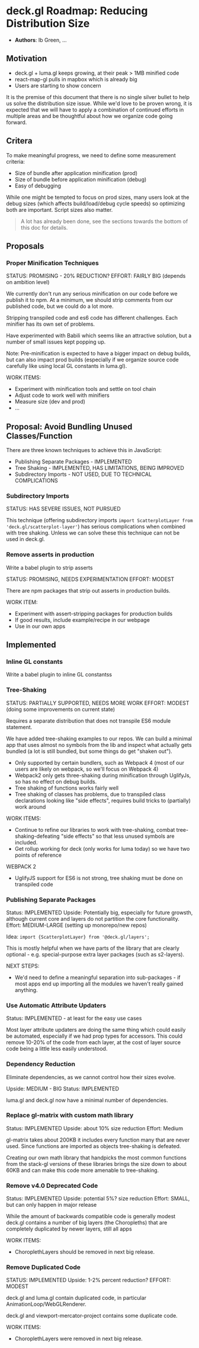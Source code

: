 # deck.gl Roadmap: Reducing Distribution Size

* **Authors**: Ib Green, ...

## Motivation

* deck.gl + luma.gl keeps growing, at their peak > 1MB minified code
* react-map-gl pulls in mapbox which is already big
* Users are starting to show concern

It is the premise of this document that there is no single silver bullet to help us solve the distribution size issue. While we'd love to be proven wrong, it is expected that we will have to apply a combination of continued efforts in multiple areas and be thoughtful about how we organize code going forward.

## Critera

To make meaningful progress, we need to define some measurement criteria:

* Size of bundle after application minification (prod)
* Size of bundle before application minification (debug)
* Easy of debugging

While one might be tempted to focus on prod sizes, many users look at the debug sizes (which affects build/load/debug cycle speeds) so optimizing both are important. Script sizes also matter.

> A lot has already been done, see the sections towards the bottom of this doc for details.

## Proposals

### Proper Minification Techniques

STATUS: PROMISING - 20% REDUCTION?
EFFORT: FAIRLY BIG (depends on ambition level)

We currently don't run any serious minification on our code before we publish it to npm. At a minimum, we should strip comments from our published code, but we could do a lot more.

Stripping transpiled code and es6 code has different challenges. Each minifier has its own set of problems.

Have experimented with Babili which seems like an attractive solution, but a number of small issues kept popping up.

Note: Pre-minification is expected to have a bigger impact on debug builds, but can also impact prod builds (especially if we organize source code carefully like using local GL constants in luma.gl).

WORK ITEMS:
* Experiment with minification tools and settle on tool chain
* Adjust code to work well with minifiers
* Measure size (dev and prod)
* ...


## Proposal: Avoid Bundling Unused Classes/Function

There are three known techniques to achieve this in JavaScript:
* Publishing Separate Packages - IMPLEMENTED
* Tree Shaking - IMPLEMENTED, HAS LIMITATIONS, BEING IMPROVED
* Subdirectory Imports - NOT USED, DUE TO TECHNICAL COMPLICATIONS


### Subdirectory Imports

STATUS: HAS SEVERE ISSUES, NOT PURSUED

This technique (offering subdirectory imports `import ScatterplotLayer from 'deck.gl/scatterplot-layer'`) has serious complications when combined with tree shaking. Unless we can solve these this technique can not be used in deck.gl.

### Remove asserts in production

Write a babel plugin to strip asserts

STATUS: PROMISING, NEEDS EXPERIMENTATION
EFFORT: MODEST

There are npm packages that strip out asserts in production builds.

WORK ITEM:
* Experiment with assert-stripping packages for production builds
* If good results, include example/recipe in our webpage
* Use in our own apps

## Implemented

### Inline GL constants

Write a babel plugin to inline GL constantss

### Tree-Shaking

STATUS: PARTIALLY SUPPORTED, NEEDS MORE WORK
EFFORT: MODEST (doing some improvements on current state)

Requires a separate distribution that does not transpile ES6 module statement.

We have added tree-shaking examples to our repos. We can build a minimal app that uses almost no symbols from the lib and inspect what actually gets bundled (a lot is still bundled, but some things do get "shaken out").

* Only supported by certain bundlers, such as Webpack 4 (most of our users are likely on webpack, so we'll focus on Webpack 4)
* Webpack2 only gets three-shaking during minification through UglifyJs, so has no effect on debug builds.
* Tree shaking of functions works fairly well
* Tree shaking of classes has problems, due to transpiled class declarations looking like "side effects", requires build tricks to (partially) work around

WORK ITEMS:
* Continue to refine our libraries to work with tree-shaking, combat tree-shaking-defeating "side effects" so that less unused symbols are included.
* Get rollup working for deck (only works for luma today) so we have two points of reference

WEBPACK 2
* UglifyJS support for ES6 is not strong, tree shaking must be done on transpiled code

### Publishing Separate Packages

Status: IMPLEMENTED
Upside: Potentially big, especially for future growsth, although current core and layers do not partition the core functionality.
Effort: MEDIUM-LARGE (setting up monorepo/new repos)

Idea:
`import {ScatterplotLayer} from '@deck.gl/layers';`

This is mostly helpful when we have parts of the library that are clearly optional - e.g. special-purpose extra layer packages (such as s2-layers).

NEXT STEPS:
* We'd need to define a meaningful separation into sub-packages - if most apps end up importing all the modules we haven't really gained anything.

### Use Automatic Attribute Updaters

Status: IMPLEMENTED - at least for the easy use cases

Most layer attribute updaters are doing the same thing which could easily be automated, especially if we had prop types for accessors. This could remove 10-20% of the code from each layer, at the cost of layer source code being a little less easily understood.

### Dependency Reduction

Eliminate dependencies, as we cannot control how their sizes evolve.

Upside: MEDIUM - BIG
Status: IMPLEMENTED

luma.gl and deck.gl now have a minimal number of dependencies.

### Replace gl-matrix with custom math library

Status: IMPLEMENTED
Upside: about 10% size reduction
Effort: Medium

gl-matrix takes about 200KB it includes every function many that are never used. Since functions are imported as objects tree-shaking is defeated.

Creating our own math library that handpicks the most common functions from the stack-gl versions of these libraries brings the size down to about 60KB and can make this code more amenable to tree-shaking.

### Remove v4.0 Deprecated Code

Status: IMPLEMENTED
Upside: potential 5%? size reduction
Effort: SMALL, but can only happen in major release

While the amount of backwards compatible code is generally modest deck.gl contains a number of big layers (the Choropleths) that are completely duplicated by newer layers, still all apps

WORK ITEMS:
* ChoroplethLayers should be removed in next big release.

### Remove Duplicated Code

STATUS: IMPLEMENTED
Upside: 1-2% percent reduction?
EFFORT: MODEST

deck.gl and luma.gl contain duplicated code, in particular AnimationLoop/WebGLRenderer.

deck.gl and viewport-mercator-project contains some duplicate code.

WORK ITEMS:
* ChoroplethLayers were removed in next big release.

